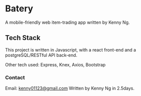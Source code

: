 # Batery

A mobile-friendly web item-trading app written by Kenny Ng.

## Tech Stack
This project is written in Javascript, with a react front-end and a postgreSQL/RESTful API back-end.

Other tech used:
Express, Knex, Axios, Bootstrap

### Contact
Email: kenny01123@gmail.com
Written by Kenny Ng in 2.5days.
